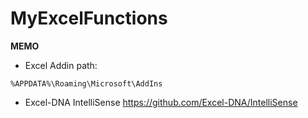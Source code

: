 # MyExcelFunctions



**MEMO**
- Excel Addin path:
```
%APPDATA%\Roaming\Microsoft\AddIns
```

- Excel-DNA IntelliSense
https://github.com/Excel-DNA/IntelliSense